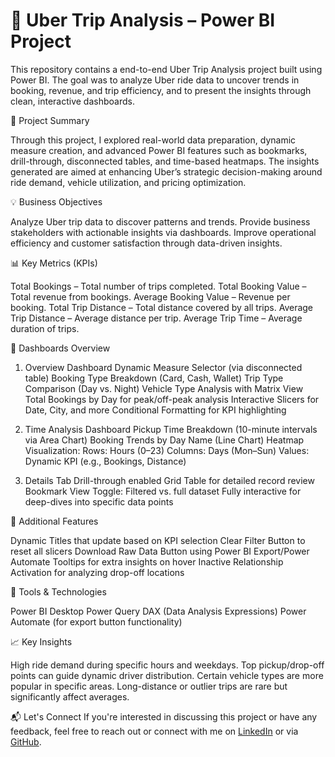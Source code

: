 # 🚖 Uber Trip Analysis – Power BI Project

This repository contains a end-to-end Uber Trip Analysis project built using Power BI. The goal was to analyze Uber ride data to uncover trends in booking, revenue, and trip efficiency, and to present the insights through clean, interactive dashboards.

📌 Project Summary

Through this project, I explored real-world data preparation, dynamic measure creation, and advanced Power BI features such as bookmarks, drill-through, disconnected tables, and time-based heatmaps. The insights generated are aimed at enhancing Uber’s strategic decision-making around ride demand, vehicle utilization, and pricing optimization.

💡 Business Objectives

Analyze Uber trip data to discover patterns and trends.
Provide business stakeholders with actionable insights via dashboards.
Improve operational efficiency and customer satisfaction through data-driven insights.

📊 Key Metrics (KPIs)

Total Bookings – Total number of trips completed.
Total Booking Value – Total revenue from bookings.
Average Booking Value – Revenue per booking.
Total Trip Distance – Total distance covered by all trips.
Average Trip Distance – Average distance per trip.
Average Trip Time – Average duration of trips.

📁 Dashboards Overview

1. Overview Dashboard
Dynamic Measure Selector (via disconnected table)
Booking Type Breakdown (Card, Cash, Wallet)
Trip Type Comparison (Day vs. Night)
Vehicle Type Analysis with Matrix View
Total Bookings by Day for peak/off-peak analysis
Interactive Slicers for Date, City, and more
Conditional Formatting for KPI highlighting

2. Time Analysis Dashboard
Pickup Time Breakdown (10-minute intervals via Area Chart)
Booking Trends by Day Name (Line Chart)
Heatmap Visualization:
Rows: Hours (0–23)
Columns: Days (Mon–Sun)
Values: Dynamic KPI (e.g., Bookings, Distance)

3. Details Tab
Drill-through enabled Grid Table for detailed record review
Bookmark View Toggle: Filtered vs. full dataset
Fully interactive for deep-dives into specific data points

🚀 Additional Features

Dynamic Titles that update based on KPI selection
Clear Filter Button to reset all slicers
Download Raw Data Button using Power BI Export/Power Automate
Tooltips for extra insights on hover
Inactive Relationship Activation for analyzing drop-off locations

🔧 Tools & Technologies

Power BI Desktop
Power Query
DAX (Data Analysis Expressions)
Power Automate (for export button functionality)

📈 Key Insights

High ride demand during specific hours and weekdays.
Top pickup/drop-off points can guide dynamic driver distribution.
Certain vehicle types are more popular in specific areas.
Long-distance or outlier trips are rare but significantly affect averages.


📬 Let's Connect
If you're interested in discussing this project or have any feedback, feel free to reach out or connect with me on [LinkedIn](https://www.linkedin.com/in/vrajesh-shah-816200228/) or via [GitHub](https://github.com/Ldx09).





